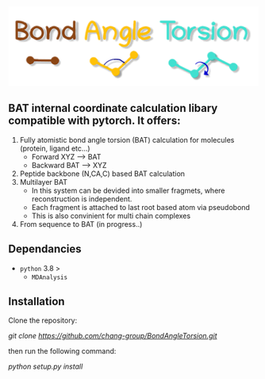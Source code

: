 
<p align="center">
  <img src="docs/figs/logo_tr.png">
</p>

## BAT internal coordinate calculation libary compatible with pytorch. It offers:

1. Fully atomistic bond angle torsion (BAT) calculation for molecules (protein, ligand etc...)
   * Forward  XYZ --> BAT
   * Backward BAT --> XYZ
2. Peptide backbone (N,CA,C) based BAT calculation
3. Multilayer BAT
   * In this system can be devided into smaller fragmets, where reconstruction is
   independent.
   * Each fragment is attached to last root based atom via pseudobond
   * This is also convinient for multi chain complexes 
4. From sequence to BAT (in progress..)


## Dependancies
- `python` 3.8 >
  - `MDAnalysis`

## Installation

Clone the repository:

*git clone https://github.com/chang-group/BondAngleTorsion.git*

then run the following command:

*python setup.py install*



